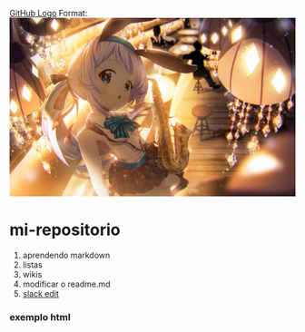 [GitHub Logo](/descargas/rden/chino.jpg)
Format: ![...](https://github.com/lino1997/mi-repositorio/blob/master/1027789.jpg?raw=true)
# mi-repositorio
1. aprendendo markdown
1. listas
1. wikis
1. modificar o readme.md
1. [slack edit](https://stackedit.io/)

### exemplo html 
<html>

